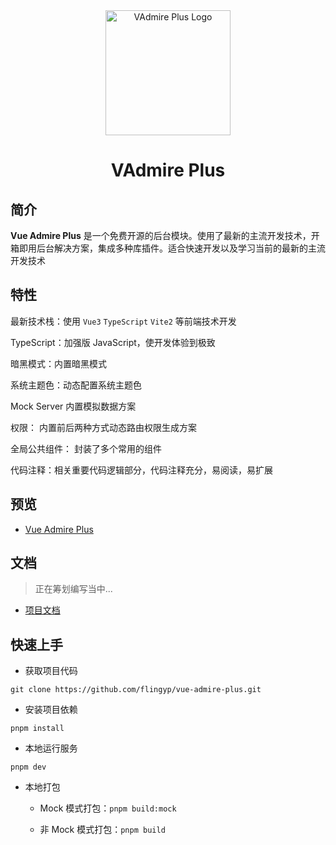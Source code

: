 <div align="center">
	<img width="200" height="200" src="https://gitee.com/xiaopeng77/typora-img/raw/master/img/VPlusAdminLogo.png" alt="VAdmire Plus Logo" />
  <h1>
    VAdmire Plus
  </h1>
</div>

## 简介

**Vue Admire Plus** 是一个免费开源的后台模块。使用了最新的主流开发技术，开箱即用后台解决方案，集成多种库插件。适合快速开发以及学习当前的最新的主流开发技术

## 特性

最新技术栈：使用 `Vue3` `TypeScript` `Vite2` 等前端技术开发

TypeScript：加强版 JavaScript，使开发体验到极致

暗黑模式：内置暗黑模式

系统主题色：动态配置系统主题色

Mock Server 内置模拟数据方案

权限： 内置前后两种方式动态路由权限生成方案

全局公共组件： 封装了多个常用的组件

代码注释：相关重要代码逻辑部分，代码注释充分，易阅读，易扩展

## 预览

- [Vue Admire Plus](https://VAdmire.top)

## 文档

> 正在筹划编写当中...

- [项目文档]()

## 快速上手

- 获取项目代码

`git clone https://github.com/flingyp/vue-admire-plus.git`

- 安装项目依赖

`pnpm install`

- 本地运行服务

`pnpm dev`

- 本地打包

  - Mock 模式打包：`pnpm build:mock`

  - 非 Mock 模式打包：`pnpm build`
